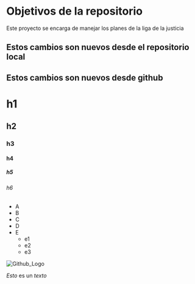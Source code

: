 # Objetivos de la repositorio

Este proyecto se encarga de manejar los planes de la liga de la justicia

## Estos cambios son nuevos desde el repositorio local
## Estos cambios son nuevos desde github

# h1
## h2
### h3
#### h4
##### h5
###### h6

* A
* B
* C
* D
* E
  * e1
  * e2
  * e3  

![Github_Logo](https://avatars.githubusercontent.com/u/583231?v=4)

*Esto* es un _texto_
